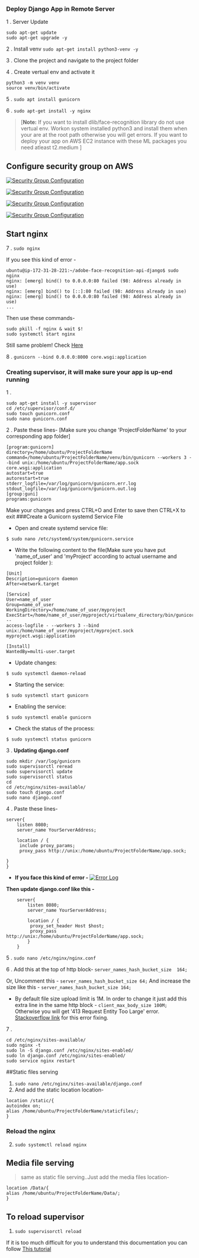### **Deploy Django App in Remote Server**
1 . Server Update
```shell
sudo apt-get update
sudo apt-get upgrade -y
```
2 . Install venv
`sudo apt-get install python3-venv -y`

3 . Clone the project and navigate to the project folder

4 . Create vertual env and activate it
```shell
python3 -m venv venv
source venv/bin/activate
```
5 .  `sudo apt install gunicorn`

6 . `sudo apt-get install -y nginx`

> [**Note:** If you want to install dlib/face-recognition library do not use vertual env. Workon system installed python3 and install them when your are at the root path otherwise you will get errors. If you want to deploy your app on AWS EC2 instance with these ML packages you need atleast t2.medium ]

## Configure security group on AWS
[![Security Group Configuration](https://drive.google.com/uc?export=view&id=1qi1VdGI1sLwAskhAqSmHYGE0D9Cs5mNj "Security Group Configuration")](https://drive.google.com/uc?export=view&id=1qi1VdGI1sLwAskhAqSmHYGE0D9Cs5mNj "Security Group Configuration")

[![Security Group Configuration](https://drive.google.com/uc?export=view&id=1i8UNYvNnuvMIbPmDJj9gIolv5YHjvTzs "Security Group Configuration")](https://drive.google.com/uc?export=view&id=1i8UNYvNnuvMIbPmDJj9gIolv5YHjvTzs "Security Group Configuration")

[![Security Group Configuration](https://drive.google.com/uc?export=view&id=17i2YH4_xLSw3RZQlOZuWD1oTHuLA3j3R "Security Group Configuration")](https://drive.google.com/uc?export=view&id=17i2YH4_xLSw3RZQlOZuWD1oTHuLA3j3R "Security Group Configuration")

[![Security Group Configuration](https://drive.google.com/uc?export=view&id=17mBkKsyZfXBoTIVc97O7VMWh5xpY-QFz "Security Group Configuration")](https://drive.google.com/uc?export=view&id=17mBkKsyZfXBoTIVc97O7VMWh5xpY-QFz "Security Group Configuration")

## Start nginx
7 . `sudo nginx`

If you see this kind of error -
```shell
ubuntu@ip-172-31-28-221:~/adobe-face-recognition-api-django$ sudo nginx
nginx: [emerg] bind() to 0.0.0.0:80 failed (98: Address already in use)
nginx: [emerg] bind() to [::]:80 failed (98: Address already in use)
nginx: [emerg] bind() to 0.0.0.0:80 failed (98: Address already in use)
...
```
Then use these commands- 
```shell
sudo pkill -f nginx & wait $!
sudo systemctl start nginx
```
Still same problem! Check [Here](https://www.digitalocean.com/community/questions/nginx-not-starting-address-already-in-use-nginx-bind-to-0-0-0-0-80-failed "here")

8 . `gunicorn --bind 0.0.0.0:8000 core.wsgi:application`

### Creating supervisor, it will make sure your app is up-end running
1 . 
````shell
sudo apt-get install -y supervisor
cd /etc/supervisor/conf.d/
sudo touch gunicorn.conf
sudo nano gunicorn.conf
````
2 . Paste these lines- [Make sure you change 'ProjectFolderName' to your corresponding app folder]

```shell
[program:gunicorn]
directory=/home/ubuntu/ProjectFolderName
command=/home/ubuntu/ProjectFolderName/venv/bin/gunicorn --workers 3 --bind unix:/home/ubuntu/ProjectFolderName/app.sock core.wsgi:application
autostart=true
autorestart=true
stderr_logfile=/var/log/gunicorn/gunicorn.err.log
stdout_logfile=/var/log/gunicorn/gunicorn.out.log
[group:guni]
programs:gunicorn
```
Make your changes and press CTRL+O and Enter to save then CTRL+X to exit
###Create a Gunicorn systemd Service File
-  Open and create systemd service file:

`$ sudo nano /etc/systemd/system/gunicorn.service`

-  Write the following content to the file(Make sure you have put 'name_of_user' and 'myProject' according to actual username and project folder ):

```shell
[Unit]
Description=gunicorn daemon
After=network.target

[Service]
User=name_of_user    
Group=name_of_user   
WorkingDirectory=/home/name_of_user/myproject
ExecStart=/home/name_of_user/myproject/virtualenv_directory/bin/gunicorn -- 
access-logfile - --workers 3 --bind unix:/home/name_of_user/myproject/myproject.sock myproject.wsgi:application

[Install]
WantedBy=multi-user.target
```

-  Update changes:

`$ sudo systemctl daemon-reload`

-  Starting the service:

`$ sudo systemctl start gunicorn`

-  Enabling the service:

`$ sudo systemctl enable gunicorn`

-  Check the status of the process:

`$ sudo systemctl status gunicorn`

  3 . **Updating django.conf**
```shell
sudo mkdir /var/log/gunicorn
sudo supervisorctl reread
sudo supervisorctl update
sudo supervisorctl status
cd
cd /etc/nginx/sites-available/
sudo touch django.conf
sudo nano django.conf
```
4 . Paste these lines-
```shell
server{
    listen 8080;
    server_name YourServerAddress;

    location / {
     include proxy_params;
     proxy_pass http://unix:/home/ubuntu/ProjectFolderName/app.sock;
        
}
}
```
- **If you face this kind of error -**
[![Error Log](https://drive.google.com/uc?export=view&id=16YhjGqHDdYUkPHJywLJ9vVi5SpVw3OIz "Error Log")](https://drive.google.com/uc?export=view&id=16YhjGqHDdYUkPHJywLJ9vVi5SpVw3OIz "Error Log")

**Then update django.conf like this -**
		
		server{
			listen 8080;
			server_name YourServerAddress;

			location / {
			 proxy_set_header Host $host;
			 proxy_pass http://unix:/home/ubuntu/ProjectFolderName/app.sock;
			}
		}
		
5 . 
`sudo nano /etc/nginx/nginx.conf`

6 . Add this at the top of http block- 
`server_names_hash_bucket_size  164;`

Or, Uncomment this - 
`server_names_hash_bucket_size 64;`
And increase the size like this -
`server_names_hash_bucket_size 164;`

- By default file size upload limit is 1M. In order to  change it just add this extra line in the same http block -
`client_max_body_size 100M;`
Otherwise you will get '413 Request Entity Too Large' error. [Stackoverflow link](https://stackoverflow.com/questions/36994828/413-request-entity-too-large-nginx-django "Stackoverflow link") for this error fixing.

7 . 
```shell
cd /etc/nginx/sites-available/
sudo nginx -t
sudo ln -S django.conf /etc/nginx/sites-enabled/
sudo ln django.conf /etc/nginx/sites-enabled/
sudo service nginx restart
```

##Static files serving

1. `sudo nano /etc/nginx/sites-available/django.conf`
2. And add the static location location-
```shell
location /static/{
autoindex on;
alias /home/ubuntu/ProjectFolderName/staticfiles/;
}
```

### Reload the nginx
2. `sudo systemctl reload nginx`

## Media file serving
> same as static file serving..Just add the media files location-

```shell
location /Data/{
alias /home/ubuntu/ProjectFolderName/Data/;
}
```

## To reload supervisor
1. `sudo supervisorctl reload`

If it is too much difficult for you to understand this documentation you can follow [This tutorial](https://youtu.be/u0oEIqQV_-E)
